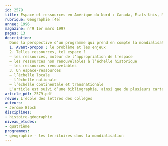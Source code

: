 ```yaml
---
id: 2579
title: Espace et ressources en Amérique du Nord : Canada, États-Unis, Mexique 
rubrique: Géographie [4e]
annee: 1996
magazine: n°9 1er mars 1997
pages: 13
description: 
  Dans la perspective d’un programme qui prend en compte la mondialisation de la planète, proposition de deux séquences d’enseignement portant sur l’ensemble du continent nord-américain ; on y inclura le Mexique, pays que les élèves retrouveront en terminale.
  1. Avant-propos : le problème et les enjeux
  2. Telles ressources, tel espace ?
  – les ressources, moteur de l’appropriation de l’espace
  – les ressources non renouvelables à l’échelle historique
  – les ressources renouvelables
  3. Un espace-ressources
  – l’échelle locale
  – l’échelle nationale
  – l’échelle continentale et transnationale
  L’article est suivi d’une bibliographie, ainsi que de plusieurs cartes et schémas.
article_pdf: 2579.pdf
revue: L’école des lettres des collèges
auteurs:
- Jérôme Bloch
disciplines:
- histoire-géographie
niveau_etudes:
- quatrième
programmes:
- géographie - les territoires dans la mondialisation
---
```

